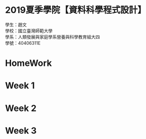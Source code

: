 # 2019夏季學院【資料科學程式設計】
 學生：趙文<br>
 學校：國立臺灣師範大學<br>
 學系：人類發展與家庭學系營養與科學教育組大四<br>
 學號：40406311E
 
# HomeWork 

# Week 1

# Week 2

# Week 3
